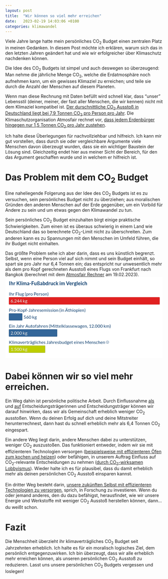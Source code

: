 ```yaml
---
layout: post
title:  "Wir können so viel mehr erreichen"
date:   2023-02-19 14:03:06 +0100
categories: klimawandel
---
```


Viele Jahre lange hatte mein persönliches CO<sub>2</sub> Budget einen zentralen Platz in meinen Gedanken. In diesem Post möchte ich erklären, warum sich das in den letzten Jahren geändert hat und wie wir erfolgreicher über Klimaschutz nachdenken können.

Die Idee des CO<sub>2</sub> Budgets ist simpel und auch deswegen so überzeugend: Man nehme die jährliche Menge CO<sub>2</sub>, welche die Erdatmosphäre noch aufnehmen kann, um ein gewisses Klimaziel zu erreichen; und teile sie durch die Anzahl der Menschen auf diesem Planeten. 

Wenn man diese Rechnung mit Daten befüllt wird schnell klar, dass “unser” Lebensstil (deiner, meiner, der fast aller Menschen, die wir kennen) nicht mit dem Klimaziel kompatibel ist. [Der durschnittliche CO<sub>2</sub> Ausstoß in Deutschland liegt bei 7,9 Tonnen CO<sub>2</sub> pro Person pro Jahr][Weltbank]. Die Klimaschutzorganisation Atmosfair rechnet vor, [dass jedem Erdenbürger hingegen nur 1,5 Tonnen CO<sub>2</sub> pro Jahr zustehen][Atmosfair CO2 Budget].

Ich halte diese Überlegungen für nachvollziehbar und hilfreich. Ich kann mir gut vorstellen, dass durch sie oder vergleichbare Argumente viele Menschen davon überzeugt wurden, dass sie ein wichtiger Baustein der Lösung sind. Gleichzeitig endet hier aus meiner Sicht der Bereich, für den das Argument geschaffen wurde und in welchem er hilfreich ist.

# Das Problem mit dem CO<sub>2</sub> Budget

Eine naheliegende Folgerung aus der Idee des CO<sub>2</sub> Budgets ist es zu versuchen, sein persönliches Budget nicht zu überziehen; aus moralischen Gründen den anderen Menschen auf der Erde gegenüber, um ein Vorbild für Andere zu sein und um etwas gegen den Klimawandel zu tun.

Sein persönliches CO<sub>2</sub> Budget einzuhalten birgt einige praktische Schwierigkeiten. Zum einen ist es überaus schwierig in einem Land wie Deutschland das so berechnete CO<sub>2</sub>-Limit nicht zu überschreiten. Zum anderen kann es zu Spannungen mit den Menschen im Umfeld führen, die ihr Budget nicht einhalten.

Das größte Problem sehe ich aber darin, dass es uns künstlich begrenzt. Selbst, wenn eine Person viel auf sich nimmt und sein Budget einhält, so spart sie pro Jahr nur 6,4 Tonnen ein; das entspricht nur unwesentlich mehr als dem pro Kopf gerechneten Ausstoß eines Flugs von Frankfurt nach Bangkok (berechnet mit dem [Atmosfair Rechner][Atmosfair Rechner] am 19.02.2023).
![CO2 Ausstoß Flug Frankfurt nach Bangkok](/assets/wir-koennen-so-viel-mehr/fussabdruck-flug-bangkok.png)

# Dabei können wir so viel mehr erreichen.

Ein Weg dahin ist persönliche politische Arbeit. Durch Einflussnahme [als][Politik als Beruf] und [auf][Klimabewegung] Entscheidungsträgerinnen und Entscheidungsträger können wir darauf hinwirken, dass wir als Gemeinschaft erheblich weniger CO<sub>2</sub> ausstoßen. Wenn du deinen Erfolg auf dich und deine Mitstreiter herunterrechnest, dann hast du schnell erheblich mehr als 6,4 Tonnen CO<sub>2</sub> eingespart.

Ein andere Weg liegt darin, andere Menschen dabei zu unterstützen, weniger CO<sub>2</sub> auszustoßen. Das funktioniert entweder, indem wir sie mit effizienteren Technologien versorgen ([beispielsweise mit effizienteren Öfen zum kochen und heizen][Effiziente Oefen]) oder befähigen, in unserem Auftrag Einfluss auf CO<sub>2</sub>-relevante Entscheidungen zu nehmen ([durch CO<sub>2</sub>-wirksamen Lobbyismus][Clean Energy Task Force]). Wieder halte ich es für plausibel, dass du damit erheblich mehr als deinen persönlichen CO<sub>2</sub> Ausstoß einsparen kannst.

Ein dritter Weg besteht darin, [unsere zukünften Selbst mit effizienteren Technologien zu versorgen][Future Cleantech Architects], sprich, in Forschung zu investieren. Wenn du oder jemand anderes, den du dazu befähigst, herausfindet, wie wir unsere Energie und Werkstoffe mit weniger CO<sub>2</sub> Ausstoß herstellen können, dann… du weißt schon.

# Fazit

Die Menschheit überzieht ihr klimaverträgliches CO<sub>2</sub> Budget seit Jahrzehnten erheblich. Ich halte es für ein moralisch logisches Ziel, dem persönlich entgegenzuwirken. Ich bin überzeugt, dass wir alle erheblich mehr erreichen können, als unseren persönlichen CO<sub>2</sub> Ausstoß zu reduzieren. Lasst uns unsere persönlichen CO<sub>2</sub> Budgets vergessen und loslegen!

[Weltbank]: https://datacommons.org/ranking/Amount_Emissions_CarbonDioxide_PerCapita/Country/europe?h=country%2FDEU&unit=t&hl=de
[Atmosfair CO2 Budget]: https://www.atmosfair.de/de/gruenreisen/persoenliches_klimabudget/
[Effiziente Oefen]: https://www.atmosfair.de/de/klimaschutzprojekte/energieeffizienz/
[Clean Energy Task Force]: https://effektiv-spenden.org/clean-air-task-force/
[Future Cleantech Architects]: https://effektiv-spenden.org/future-cleantech-architects/
[Atmosfair Rechner]: https://www.atmosfair.de/de/kompensieren/flug/
[Politik als Beruf]: https://de.wikipedia.org/wiki/Politik_als_Beruf
[Klimabewegung]: https://de.wikipedia.org/wiki/Politik_als_Beruf